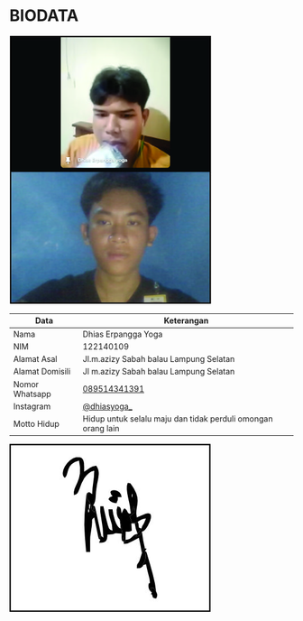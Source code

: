 # BIODATA

![Foto](109_foto.jpg)

| Data            | Keterangan |
| --------------- | ------------- |
| Nama            | Dhias Erpangga Yoga |
| NIM             | 122140109 |
| Alamat Asal     | Jl.m.azizy Sabah balau Lampung Selatan |
| Alamat Domisili | Jl m.azizy Sabah balau Lampung Selatan |
| Nomor Whatsapp  | [089514341391](https://wa.me/+6289514341391) |
| Instagram       | [@dhiasyoga_](https://instagram.com/dhiasyoga_) |
| Motto Hidup     | Hidup untuk selalu maju dan tidak perduli omongan orang lain |

![TTD](109_ttd.jpg)
